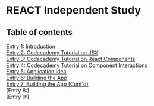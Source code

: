 # REACT Independent Study
## Table of contents
[Entry 1: Introduction](introduction.md)<br>
[Entry 2: Codecademy Tutorial on JSX](codecademyJSX.md)<br>
[Entry 3: Codecademy Tutorial on React Components](codecademyreactcomp.md)<br>
[Entry 4: Codecademy Tutorial on Component Interactions](codecademycomponentsinteractions.md)<br>
[Entry 5: Application Idea](reactapp.md)<br>
[Entry 6: Building the App](buildingtheapp.md)<br>
[Entry 7: Building the App (Cont'd)](buildingtheapp2.md)<br>
[Entry 8:]<br>
[Entry 9:]<br>